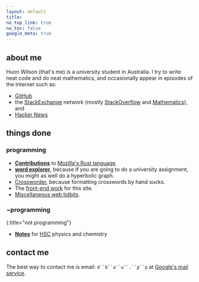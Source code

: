 ```yaml
---
layout: default
title:
no_top_link: true
no_toc: false
google_meta: true
---
```


## about me

Huon Wilson (that's me) is a university student in Australia. I try to
write neat code and do neat mathematics, and occasionally appear in
episodes of the Internet such as:

- [GitHub](https://github.com/huonw)
- the [StackExchange](http://stackexchange.com/users/1308075/dbaupp)
  network (mostly
  [StackOverflow](http://stackoverflow.com/users/1256624/dbaupp) and
  [Mathematics](http://math.stackexchange.com/users/26567/dbaupp)),
  and
- [Hacker News](https://news.ycombinator.com/user?id=dbaupp)

## things done

### programming
- **[Contributions](https://github.com/mozilla/rust/commits?author=huonw)**
  to [Mozilla's Rust language](https://github.com/mozilla/rust).
- **[word explorer](http://www.ug.it.usyd.edu.au/~hwil7821/assignment3/form.html)**,
  because if you are going to do a university assignment, you might as
  well do a hyperbolic graph.
- [Crossworder](https://github.com/huonw/crossworder), because
  formatting crosswords by hand sucks.
- The [front-end work](https://github.com/huonw/huonw.github.io) for this site.
- [Miscellaneous web tidbits](http://www.ug.it.usyd.edu.au/~hwil7821/).

### &not;programming
{:title="not programming"}
- **[Notes](notes.html)** for
    [HSC](https://en.wikipedia.org/wiki/Higher_School_Certificate_%28New_South_Wales%29)
    physics and chemistry

## contact me

The best way to contact me is email: `d``b``a``u``.``p``p` at
[Google's mail service](http://gmail.com).
